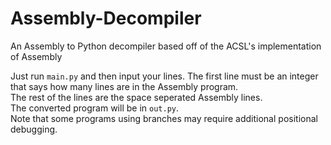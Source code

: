 # Assembly-Decompiler
An Assembly to Python decompiler based off of the ACSL's implementation of Assembly

Just run ```main.py``` and then input your lines. The first line must be an integer that says how many lines are in the Assembly program. <br>
The rest of the lines are the space seperated Assembly lines.<br>
The converted program will be in ```out.py```.<br>
Note that some programs using branches may require additional positional debugging.
